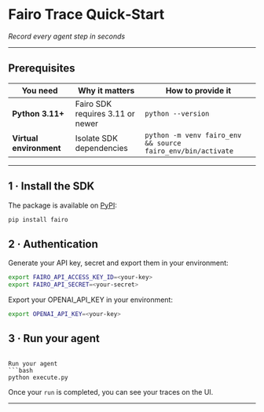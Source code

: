 # Fairo Trace Quick‑Start  
*Record every agent step in seconds*

---

## Prerequisites

| You need | Why it matters | How to provide it |
|----------|----------------|-------------------|
| **Python 3.11+** | Fairo SDK requires 3.11 or newer | `python --version` |
| **Virtual environment** | Isolate SDK dependencies | `python -m venv fairo_env && source fairo_env/bin/activate` |

---

## 1 · Install the SDK

The package is available on <a href="https://pypi.org/project/fairo" target="_blank">PyPI</a>:

```bash
pip install fairo
```

## 2 · Authentication

Generate your API key, secret and export them in your environment:

```bash
export FAIRO_API_ACCESS_KEY_ID=<your-key>
export FAIRO_API_SECRET=<your-secret>
```

Export your OPENAI_API_KEY in your environment:

```bash
export OPENAI_API_KEY=<your-key>
```

## 3 · Run your agent
```

Run your agent
```bash
python execute.py
```

Once your `run` is completed, you can see your traces on the UI.

---